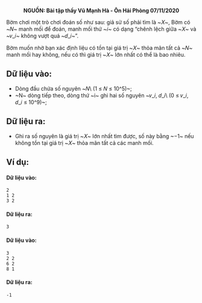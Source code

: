 **<center>NGUỒN: Bài tập thầy Vũ Mạnh Hà - Ôn Hải Phòng 07/11/2020</center>**

Bờm chơi một trò chơi đoán số như sau: giả sử số phải tìm là ~𝑋~, Bờm có ~𝑁~ manh mối để đoán, manh mối thứ ~𝑖~ có dạng “chênh lệch giữa ~𝑋~ và ~𝑣_𝑖~ không vượt quá ~𝑑_𝑖~”.

Bờm muốn nhờ bạn xác định liệu có tồn tại giá trị ~𝑋~ thỏa mãn tất cả ~𝑁~ manh mối hay không, nếu có thì giá trị ~𝑋~ lớn nhất có thể là bao nhiêu.

## Dữ liệu vào:
- Dòng đầu chứa số nguyên ~𝑁\ (1 ≤ 𝑁 ≤ 10^5)~; 
- ~N~ dòng tiếp theo, dòng thứ ~i~ ghi hai số nguyên ~𝑣_𝑖, 𝑑_𝑖\ (0 ≤ 𝑣_𝑖, 𝑑_𝑖 ≤ 10^9)~;

## Dữ liệu ra:
- Ghi ra số nguyên là giá trị ~𝑋~ lớn nhất tìm được, số này bằng ~−1~ nếu không tồn tại giá trị ~𝑋~ thỏa mãn tất cả các manh mối.

## Ví dụ:
#### Dữ liệu vào:
```
2
1 2
3 2
```

#### Dữ liệu ra:
```
3
```

#### Dữ liệu vào:
```
3
2 2
6 2
8 1
```

#### Dữ liệu ra:
```
-1
```